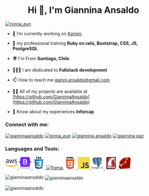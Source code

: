 <h1 align="center">Hi 👋, I'm Giannina Ansaldo</h1>
<p align="left"> <a href="https://twitter.com/ninna_eun" target="blank"><img src="https://img.shields.io/twitter/follow/ninna_eun?logo=twitter&style=for-the-badge" alt="ninna_eun" /></a> </p>

- 🔭 I’m currently working on [Karipic](https://github.com/GianninaAnsaldo/Karipic)

- 📖 my professional training **Ruby on rails, Bootstrap, CSS, JS, PostgreSQL**

- 🌍 I'm From **Santiago, Chile**

- 👩🏻‍💻 I am dedicated to **Fullstack development**

- 📫 How to reach me [gianni.ansaldo@gmail.com](gianni.ansaldo@gmail.com)

- 👨‍💻 All of my projects are available at [https://github.com/GianninaAnsaldo](https://github.com/GianninaAnsaldo)

- 📄 Know about my experiences **Inforcap**

<h3 align="left">Connect with me:</h3>
<p align="left">
<a href="https://dev.to/gianninaansaldo" target="blank"><img align="center" src="https://raw.githubusercontent.com/rahuldkjain/github-profile-readme-generator/master/src/images/icons/Social/devto.svg" alt="gianninaansaldo" height="30" width="40" /></a>
<a href="https://twitter.com/ninna_eun" target="blank"><img align="center" src="https://raw.githubusercontent.com/rahuldkjain/github-profile-readme-generator/master/src/images/icons/Social/twitter.svg" alt="ninna_eun" height="30" width="40" /></a>
<a href="https://linkedin.com/in/giannina ansaldo" target="blank"><img align="center" src="https://raw.githubusercontent.com/rahuldkjain/github-profile-readme-generator/master/src/images/icons/Social/linked-in-alt.svg" alt="giannina ansaldo" height="30" width="40" /></a>
<a href="https://fb.com/giannina paz" target="blank"><img align="center" src="https://raw.githubusercontent.com/rahuldkjain/github-profile-readme-generator/master/src/images/icons/Social/facebook.svg" alt="giannina paz" height="30" width="40" /></a>
</p>

<h3 align="left">Languages and Tools:</h3>
<p align="left"> <a href="https://aws.amazon.com" target="_blank" rel="noreferrer"> <img src="https://raw.githubusercontent.com/devicons/devicon/master/icons/amazonwebservices/amazonwebservices-original-wordmark.svg" alt="aws" width="40" height="40"/> </a> <a href="https://getbootstrap.com" target="_blank" rel="noreferrer"> <img src="https://raw.githubusercontent.com/devicons/devicon/master/icons/bootstrap/bootstrap-plain-wordmark.svg" alt="bootstrap" width="40" height="40"/> </a> <a href="https://www.w3schools.com/css/" target="_blank" rel="noreferrer"> <img src="https://raw.githubusercontent.com/devicons/devicon/master/icons/css3/css3-original-wordmark.svg" alt="css3" width="40" height="40"/> </a> <a href="https://www.figma.com/" target="_blank" rel="noreferrer"> <img src="https://www.vectorlogo.zone/logos/figma/figma-icon.svg" alt="figma" width="40" height="40"/> </a> <a href="https://www.w3.org/html/" target="_blank" rel="noreferrer"> <img src="https://raw.githubusercontent.com/devicons/devicon/master/icons/html5/html5-original-wordmark.svg" alt="html5" width="40" height="40"/> </a> <a href="https://developer.mozilla.org/en-US/docs/Web/JavaScript" target="_blank" rel="noreferrer"> <img src="https://raw.githubusercontent.com/devicons/devicon/master/icons/javascript/javascript-original.svg" alt="javascript" width="40" height="40"/> </a> <a href="https://www.postgresql.org" target="_blank" rel="noreferrer"> <img src="https://raw.githubusercontent.com/devicons/devicon/master/icons/postgresql/postgresql-original-wordmark.svg" alt="postgresql" width="40" height="40"/> </a> <a href="https://rubyonrails.org" target="_blank" rel="noreferrer"> <img src="https://raw.githubusercontent.com/devicons/devicon/master/icons/rails/rails-original-wordmark.svg" alt="rails" width="40" height="40"/> </a> <a href="https://www.ruby-lang.org/en/" target="_blank" rel="noreferrer"> <img src="https://raw.githubusercontent.com/devicons/devicon/master/icons/ruby/ruby-original.svg" alt="ruby" width="40" height="40"/> </a> </p>

<p><img align="left" src="https://github-readme-stats.vercel.app/api/top-langs?username=gianninaansaldo&show_icons=true&locale=en&layout=compact" alt="gianninaansaldo" /></p>

<p>&nbsp;<img align="center" src="https://github-readme-stats.vercel.app/api?username=gianninaansaldo&show_icons=true&locale=en" alt="gianninaansaldo" /></p>

<p><img align="center" src="https://github-readme-streak-stats.herokuapp.com/?user=gianninaansaldo&" alt="gianninaansaldo" /></p>
